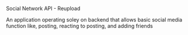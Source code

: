Social Network API - Reupload

An application operating soley on backend that allows basic social media function like, posting, reacting to posting, and adding friends
